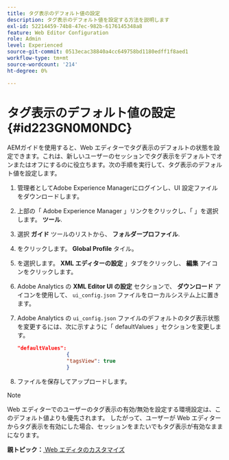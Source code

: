```yaml
---
title: タグ表示のデフォルト値の設定
description: タグ表示のデフォルト値を設定する方法を説明します
exl-id: 52214459-74b8-47ec-982b-6176145348a8
feature: Web Editor Configuration
role: Admin
level: Experienced
source-git-commit: 0513ecac38840a4cc649758bd1180edff1f8aed1
workflow-type: tm+mt
source-wordcount: '214'
ht-degree: 0%

---
```


# タグ表示のデフォルト値の設定 {#id223GN0M0NDC}

AEMガイドを使用すると、Web エディターでタグ表示のデフォルトの状態を設定できます。これは、新しいユーザーのセッションでタグ表示をデフォルトでオンまたはオフにするのに役立ちます。次の手順を実行して、タグ表示のデフォルト値を設定します。

1. 管理者としてAdobe Experience Managerにログインし、UI 設定ファイルをダウンロードします。
1. 上部の「 Adobe Experience Manager 」リンクをクリックし、「 」を選択します。 **ツール**.
1. 選択 **ガイド** ツールのリストから、 **フォルダープロファイル**.
1. をクリックします。 **Global Profile** タイル。
1. を選択します。 **XML エディターの設定** 」タブをクリックし、 **編集** アイコンをクリックします。
1. Adobe Analytics の **XML Editor UI の設定** セクションで、 **ダウンロード** アイコンを使用して、 `ui_config.json` ファイルをローカルシステム上に置きます。
1. Adobe Analytics の `ui_config.json` ファイルのデフォルトのタグ表示状態を変更するには、次に示すように「 defaultValues 」セクションを変更します。

   ```json
   "defaultValues":
                   {
                   "tagsView": true
                   }
   ```

1. ファイルを保存してアップロードします。

>[!NOTE]
>
> Web エディターでのユーザーのタグ表示の有効/無効を設定する環境設定は、このデフォルト値よりも優先されます。 したがって、ユーザーが Web エディターからタグ表示を有効にした場合、セッションをまたいでもタグ表示が有効なままになります。

**親トピック：**[ Web エディタのカスタマイズ](conf-web-editor.md)
